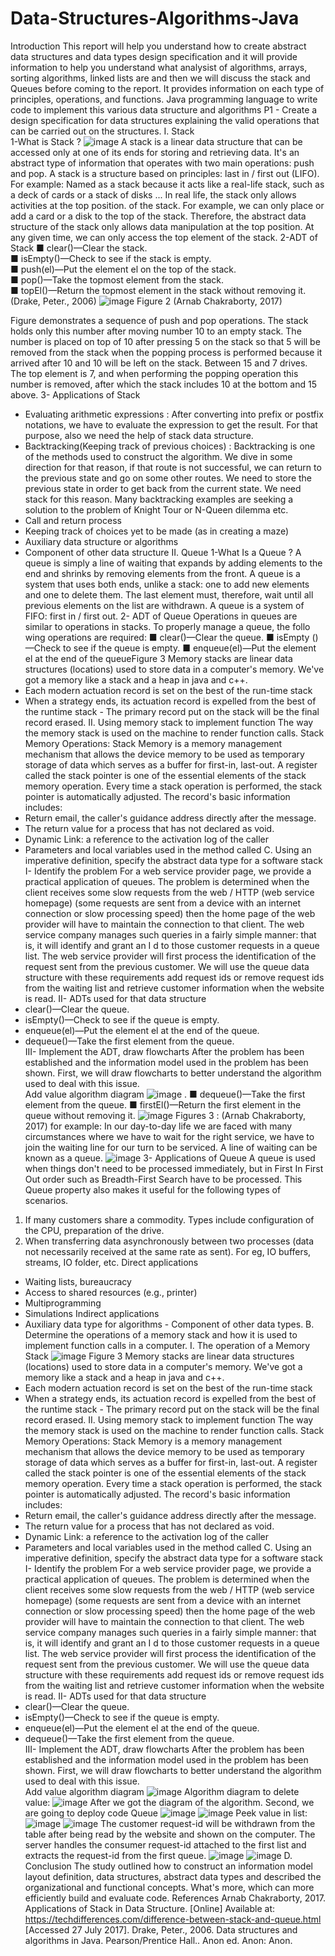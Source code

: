 # Data-Structures-Algorithms-Java
Introduction 
This report will help you understand how to create abstract data structures and data types design specification and it will provide information to help you understand what analysist of algorithms, arrays, sorting algorithms, linked lists are and then we will discuss the stack and Queues before coming to the report. It provides information on each type of principles, operations, and functions. Java programming language to write code to implement this various data structure and algorithms 
P1 - Create a design specification for data structures explaining the valid operations that can be carried out on the structures. 
I. Stack  
1-What is Stack ? 
![image](https://user-images.githubusercontent.com/94780400/144779464-ef13bf15-5d4d-4004-a471-5729b2b73205.png)
A stack is a linear data structure that can be accessed only at one of its ends for storing and retrieving data. It's an abstract type of information that operates with two main operations: push and pop. A stack is a structure based on principles: last in / first out (LIFO). For example: Named as a stack because it acts like a real-life stack, such as a deck of cards or a stack of disks ... In real life, the stack only allows activities at the top position. of the stack. For example, we can only place or add a card or a disk to the top of the stack. Therefore, the abstract data structure of the stack only allows data manipulation at the top position. At any given time, we can only access the top element of the stack. 
2-ADT of Stack 
■ clear()—Clear the stack.  
■ isEmpty()—Check to see if the stack is empty.  
■ push(el)—Put the element el on the top of the stack.  
■ pop()—Take the topmost element from the stack.  
■ topEl()—Return the topmost element in the stack without removing it. (Drake, Peter., 2006) 
![image](https://user-images.githubusercontent.com/94780400/144779484-f8ca4d6c-1258-4cf4-91e2-c97e0bbf906b.png)
Figure 2  (Arnab Chakraborty, 2017) 
 
Figure demonstrates a sequence of push and pop operations. The stack holds only this number after moving number 10 to an empty stack. The number is placed on top of 10 after pressing 5 on the stack so that 5 will be removed from the stack when the popping process is performed because it arrived after 10 and 10 will be left on the stack. Between 15 and 7 drives. The top element is 7, and when performing the popping operation this number is removed, after which the stack includes 10 at the bottom and 15 above. 
3- Applications of Stack 
-	Evaluating arithmetic expressions : 
After converting into prefix or postfix notations, we have to evaluate the expression to get the result. For that purpose, also we need the help of stack data structure. 
-	Backtracking(Keeping track of previous choices) : 
Backtracking is one of the methods used to construct the algorithm. We dive in some direction for that reason, if that route is not successful, we can return to the previous state and go on some other routes. We need to store the previous state in order to get back from the current state. We need stack for this reason. Many backtracking examples are seeking a solution to the problem of Knight Tour or N-Queen dilemma etc. 
-	Call and return process 
-	Keeping track of choices yet to be made (as in creating a maze)  
-	Auxiliary data structure or algorithms  
-	Component of other data structure 
II. Queue 
1-What Is a Queue ? 
A queue is simply a line of waiting that expands by adding elements to the end and shrinks by removing elements from the front. A queue is a system that uses both ends, unlike a stack: one to add new elements and one to delete them. The last element must, therefore, wait until all previous elements on the list are withdrawn. A queue is a system of FIFO: first in / first out. 
2- ADT of Queue 
Operations in queues are similar to operations in stacks. To properly manage a queue, the follo wing operations are required: 
■ clear()—Clear the queue. 
■ isEmpty ()—Check to see if the queue is empty. 
■ enqueue(el)—Put the element el at the end of the queueFigure 3 
Memory stacks are linear data structures (locations) used to store data in a computer's memory. 
We've got a memory like a stack and a heap in java and c++.  
-	Each modern actuation record is set on the best of the run-time stack  
-	When a strategy ends, its actuation record is expelled from the best of the runtime stack - 	 The primary record put on the stack will be the final record erased. 
II. Using memory stack to implement function 
The way the memory stack is used on the machine to render function calls. Stack Memory Operations: Stack Memory is a memory management mechanism that allows the device memory to be used as temporary storage of data which serves as a buffer for first-in, last-out. A register called the stack pointer is one of the essential elements of the stack memory operation. Every time a stack operation is performed, the stack pointer is automatically adjusted. The record's basic information includes: 
-	Return email, the caller's guidance address directly after the message.  
-	The return value for a process that has not declared as void.  
-	Dynamic Link: a reference to the activation log of the caller  
-	Parameters and local variables used in the method called 
C. Using an imperative definition, specify the abstract data type for a software stack  
I- Identify the problem 
For a web service provider page, we provide a practical application of queues. The problem is determined when the client receives some slow requests from the web / HTTP (web service homepage) (some requests are sent from a device with an internet connection or slow processing speed) then the home page of the web provider will have to maintain the connection to that client. The web service company manages such queries in a fairly simple manner: that is, it will identify and grant an I d to those customer requests in a queue list. The web service provider will first process the identification of the request sent from the previous customer. We will use the queue data structure with these requirements add request ids or remove request ids from the waiting list and retrieve customer information when the website is read. 
II- ADTs used for that data structure  
-	clear()—Clear the queue.  
-	isEmpty()—Check to see if the queue is empty.  
-	enqueue(el)—Put the element el at the end of the queue.  
-	dequeue()—Take the first element from the queue.  
III- Implement the ADT, draw flowcharts 
After the problem has been established and the information model used in the problem has been shown. First, we will draw flowcharts to better understand the algorithm used to deal with this issue.  
 Add value algorithm diagram 
![image](https://user-images.githubusercontent.com/94780400/144779559-4b3d8234-93ff-4bce-9d0c-559dfdd72ea5.png)
. 
■ dequeue()—Take the first element from the queue. 
■ firstEl()—Return the first element in the queue without removing it. 
![image](https://user-images.githubusercontent.com/94780400/144779498-3662e24b-82bb-408a-b5b3-749d81012fa3.png)
Figures 3 : (Arnab Chakraborty, 2017) 
for example: In our day-to-day life we are faced with many circumstances where we have to wait for the right service, we have to join the waiting line for our turn to be serviced. A line of waiting can be known as a queue. 
![image](https://user-images.githubusercontent.com/94780400/144779521-d9a4bcf2-e6f4-4173-a930-bdbdd2fd3ac1.png)
3- Applications of Queue 
A queue is used when things don't need to be processed immediately, but in First In First Out order such as Breadth-First Search have to be processed. This Queue property also makes it useful for the following types of scenarios. 
1)	If many customers share a commodity. Types include configuration of the CPU, preparation of the drive. 
2)	When transferring data asynchronously between two processes (data not necessarily received at the same rate as sent). For eg, IO buffers, streams, IO folder, etc. 
Direct applications  
-	Waiting lists, bureaucracy 
-	Access to shared resources (e.g., printer) 
-	Multiprogramming  
-	Simulations 
 Indirect applications 
-	Auxiliary data type for algorithms  - 	Component of other data types. 
B. Determine the operations of a memory stack and how it is used to implement function calls in a computer. 
I. The operation of a Memory Stack 
![image](https://user-images.githubusercontent.com/94780400/144779538-08ad0aed-ccbb-4460-9298-f22dd01a4a4d.png)
Figure 3 
Memory stacks are linear data structures (locations) used to store data in a computer's memory. 
We've got a memory like a stack and a heap in java and c++.  
-	Each modern actuation record is set on the best of the run-time stack  
-	When a strategy ends, its actuation record is expelled from the best of the runtime stack - 	 The primary record put on the stack will be the final record erased. 
II. Using memory stack to implement function 
The way the memory stack is used on the machine to render function calls. Stack Memory Operations: Stack Memory is a memory management mechanism that allows the device memory to be used as temporary storage of data which serves as a buffer for first-in, last-out. A register called the stack pointer is one of the essential elements of the stack memory operation. Every time a stack operation is performed, the stack pointer is automatically adjusted. The record's basic information includes: 
-	Return email, the caller's guidance address directly after the message.  
-	The return value for a process that has not declared as void.  
-	Dynamic Link: a reference to the activation log of the caller  
-	Parameters and local variables used in the method called 
C. Using an imperative definition, specify the abstract data type for a software stack  
I- Identify the problem 
For a web service provider page, we provide a practical application of queues. The problem is determined when the client receives some slow requests from the web / HTTP (web service homepage) (some requests are sent from a device with an internet connection or slow processing speed) then the home page of the web provider will have to maintain the connection to that client. The web service company manages such queries in a fairly simple manner: that is, it will identify and grant an I d to those customer requests in a queue list. The web service provider will first process the identification of the request sent from the previous customer. We will use the queue data structure with these requirements add request ids or remove request ids from the waiting list and retrieve customer information when the website is read. 
II- ADTs used for that data structure  
-	clear()—Clear the queue.  
-	isEmpty()—Check to see if the queue is empty.  
-	enqueue(el)—Put the element el at the end of the queue.  
-	dequeue()—Take the first element from the queue.  
III- Implement the ADT, draw flowcharts 
After the problem has been established and the information model used in the problem has been shown. First, we will draw flowcharts to better understand the algorithm used to deal with this issue.  
 Add value algorithm diagram 
![image](https://user-images.githubusercontent.com/94780400/144779597-b38e5822-4fbd-4d10-adaf-e19692675d7b.png)
Algorithm diagram to delete value: 
![image](https://user-images.githubusercontent.com/94780400/144779611-a1d0049f-08cf-432a-a67b-f150a3e1f5a7.png)
After we got the diagram of the algorithm. Second, we are going to deploy code 
Queue 
![image](https://user-images.githubusercontent.com/94780400/144779625-90e47470-7379-4ead-9aa7-70973f620f74.png)
![image](https://user-images.githubusercontent.com/94780400/144779632-049b13e8-44cf-4263-848a-fe9f98652050.png)
Peek value in list: 
![image](https://user-images.githubusercontent.com/94780400/144779647-48ee1ece-0e57-4c79-a0a5-986b90f89dca.png)
![image](https://user-images.githubusercontent.com/94780400/144779652-1195cc1e-c3c3-40f5-aa87-e83a1967529c.png)
The customer request-id will be withdrawn from the table after being read by the website and shown on the computer. The server handles the consumer request-id attached to the first list and extracts the request-id from the first queue. 
![image](https://user-images.githubusercontent.com/94780400/144779670-4e816b41-e580-41d7-97c7-be590c4b9f36.png)
![image](https://user-images.githubusercontent.com/94780400/144779675-ea40ba2a-43c3-4027-a6c3-acda51c347d3.png)
D. Conclusion 
The study outlined how to construct an information model layout definition, data structures, abstract data types and described the organizational and functional concepts. What's more, which can more efficiently build and evaluate code. 
References 
Arnab Chakraborty, 2017. Applications of Stack in Data Structure. [Online]  Available at: https://techdifferences.com/difference-between-stack-and-queue.html [Accessed 27 July 2017]. 
Drake, Peter., 2006. Data structures and algorithms in Java. Pearson/Prentice Hall.. Anon ed. 
Anon: Anon. 

